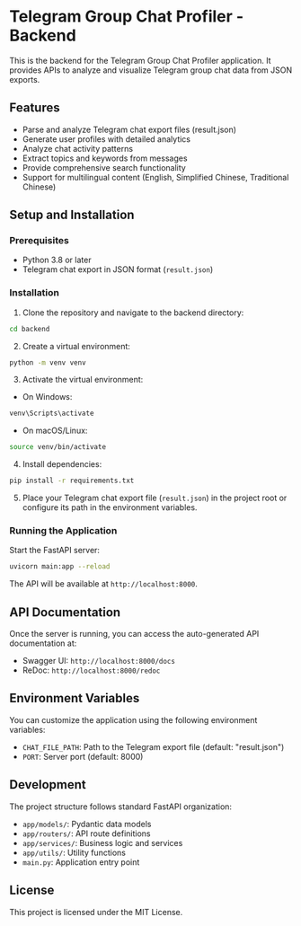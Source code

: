 # Telegram Group Chat Profiler - Backend

This is the backend for the Telegram Group Chat Profiler application. It provides APIs to analyze and visualize Telegram group chat data from JSON exports.

## Features

- Parse and analyze Telegram chat export files (result.json)
- Generate user profiles with detailed analytics
- Analyze chat activity patterns
- Extract topics and keywords from messages
- Provide comprehensive search functionality
- Support for multilingual content (English, Simplified Chinese, Traditional Chinese)

## Setup and Installation

### Prerequisites

- Python 3.8 or later
- Telegram chat export in JSON format (`result.json`)

### Installation

1. Clone the repository and navigate to the backend directory:

```bash
cd backend
```

2. Create a virtual environment:

```bash
python -m venv venv
```

3. Activate the virtual environment:

- On Windows:
```bash
venv\Scripts\activate
```

- On macOS/Linux:
```bash
source venv/bin/activate
```

4. Install dependencies:

```bash
pip install -r requirements.txt
```

5. Place your Telegram chat export file (`result.json`) in the project root or configure its path in the environment variables.

### Running the Application

Start the FastAPI server:

```bash
uvicorn main:app --reload
```

The API will be available at `http://localhost:8000`.

## API Documentation

Once the server is running, you can access the auto-generated API documentation at:

- Swagger UI: `http://localhost:8000/docs`
- ReDoc: `http://localhost:8000/redoc`

## Environment Variables

You can customize the application using the following environment variables:

- `CHAT_FILE_PATH`: Path to the Telegram export file (default: "result.json")
- `PORT`: Server port (default: 8000)

## Development

The project structure follows standard FastAPI organization:

- `app/models/`: Pydantic data models
- `app/routers/`: API route definitions
- `app/services/`: Business logic and services
- `app/utils/`: Utility functions
- `main.py`: Application entry point

## License

This project is licensed under the MIT License. 